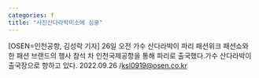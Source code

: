 ```yaml
---
categories: f
title: "사진산다라박미소에 심쿵"
---
```

[OSEN=인천공항, 김성락 기자] 26일 오전 가수 산다라박이 파리 패션위크 패션쇼와 한 패션 브랜드의 행사 참석 차 인천국제공항을 통해 파리로 출국했다.가수 산다라박이 출국장으로 향하고 있다. 2022.09.26 /ksl0919@osen.co.kr
